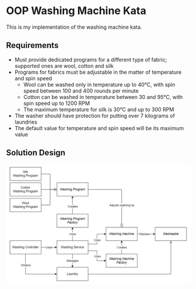 # OOP Washing Machine Kata

This is my implementation of the washing machine kata.

## Requirements

* Must provide dedicated programs for a different type of fabric; supported ones are wool, cotton and silk
* Programs for fabrics must be adjustable in the matter of temperature and spin speed
    * Wool can be washed only in temperature up to 40°C, with spin speed between 100 and 400 rounds per minute
    * Cotton can be washed in temperature between 30 and 95°C, with spin speed up to 1200 RPM
    * The maximum temperature for silk is 30°C and up to 300 RPM
* The washer should have protection for putting over 7 kilograms of laundries
* The default value for temperature and spin speed will be its maximum value

## Solution Design

![Solution Design Diagram](img/diagram.png?raw=true "Title")